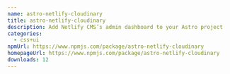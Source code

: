 ```yaml
---
name: astro-netlify-cloudinary
title: astro-netlify-cloudinary
description: Add Netlify CMS’s admin dashboard to your Astro project
categories:
  - css+ui
npmUrl: https://www.npmjs.com/package/astro-netlify-cloudinary
homepageUrl: https://www.npmjs.com/package/astro-netlify-cloudinary
downloads: 12
---
```

